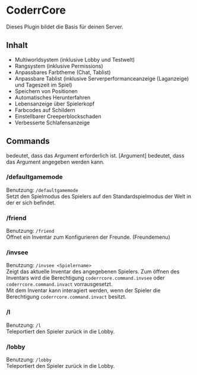 # CoderrCore
Dieses Plugin bildet die Basis für deinen Server.
## Inhalt ##
- Multiworldsystem (inklusive Lobby und Testwelt)
- Rangsystem (inklusive Permissions)
- Anpassbares Farbtheme (Chat, Tablist)
- Anpassbare Tablist (inklusive Serverperformanceanzeige (Laganzeige) und Tageszeit im Spiel)
- Speichern von Positionen
- Automatisches Herunterfahren
- Lebensanzeige über Spielerkopf
- Farbcodes auf Schildern
- Einstellbarer Creeperblockschaden
- Verbesserte Schlafensanzeige
## Commands ##
<Argument> bedeutet, dass das Argument erforderlich ist.
[Argument] bedeutet, dass das Argument angegeben werden kann.
### /defaultgamemode ###
Benutzung: `/defaultgamemode`<br>
Setzt den Spielmodus des Spielers auf den Standardspielmodus der Welt in der er sich befindet.
### /friend ###
Benutzung: `/friend`<br>
Öffnet ein Inventar zum Konfigurieren der Freunde. (Freundemenu)
### /invsee ###
Benutzung: `/invsee <Spielername>`<br>
Zeigt das aktuelle Inventar des angegebenen Spielers. Zum öffnen des Inventars wird die Berechtigung `coderrcore.command.invsee` oder `coderrcore.command.invact` vorrausgesetzt.<br>
Mit dem Inventar kann interagiert werden, wenn der Spieler die Berechtigung `coderrcore.command.invact` besitzt.
### /l ###
Benutzung: `/l`<br>
Teleportiert den Spieler zurück in die Lobby.
### /lobby ###
Benutzung: `/lobby`<br>
Teleportiert den Spieler zurück in die Lobby.
